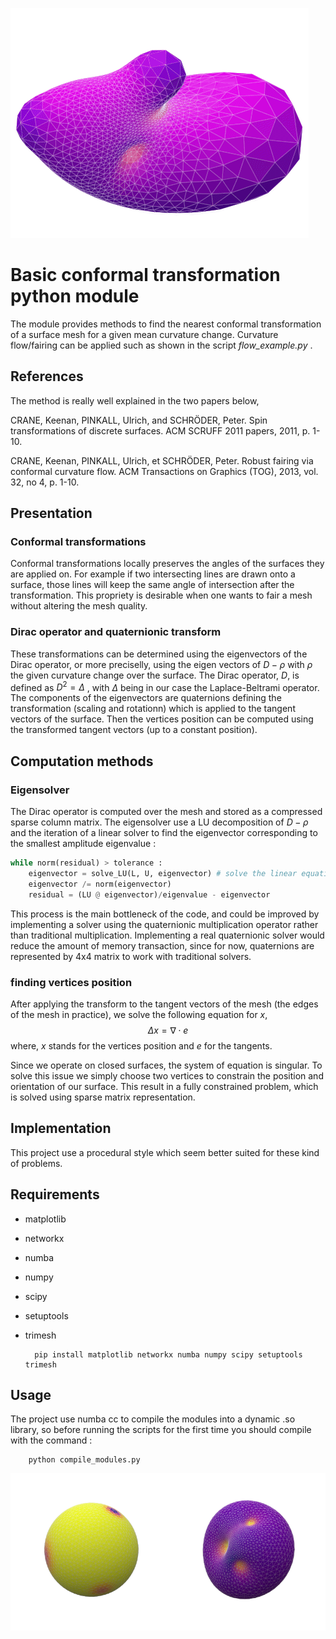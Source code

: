 ![example of flow](animation_crop.gif)
# Basic conformal transformation python module  

The module provides methods to find the nearest conformal transformation of a surface mesh for a given mean curvature change.
Curvature flow/fairing can be applied such as shown in the script *flow_example.py* .

## References
The method is really well explained in the two papers below,

CRANE, Keenan, PINKALL, Ulrich, and SCHRÖDER, Peter. Spin transformations of discrete surfaces. ACM SCRUFF 2011 papers, 2011, p. 1-10.

CRANE, Keenan, PINKALL, Ulrich, et SCHRÖDER, Peter. Robust fairing via conformal curvature flow. ACM Transactions on Graphics (TOG), 2013, vol. 32, no 4, p. 1-10.

## Presentation
### Conformal transformations
Conformal transformations locally preserves the angles of the surfaces they are applied on. 
For example if two intersecting lines are drawn onto a surface, those lines will keep the same angle of intersection after the transformation.
This propriety is desirable when one wants to fair a mesh without altering the mesh quality.

### Dirac operator and quaternionic transform
These transformations can be determined using the eigenvectors of the Dirac operator, or more preciselly,
using the eigen vectors of $D-\rho$ with $\rho$ the given curvature change over the surface.
The Dirac operator, $D$, is defined as $D^2 = \Delta$ , with $\Delta$ being in our case the Laplace-Beltrami operator.
The components of the eigenvectors are quaternions defining the transformation (scaling and rotationn) which is applied to the tangent vectors of the surface.
Then the vertices position can be computed using the transformed tangent vectors (up to a constant position).

## Computation methods
### Eigensolver
The Dirac operator is computed over the mesh and stored as a compressed sparse column matrix.
The eigensolver use a LU decomposition of $D-\rho$ and the iteration of a linear solver to find the eigenvector corresponding to the smallest amplitude eigenvalue :
```py
while norm(residual) > tolerance :
    eigenvector = solve_LU(L, U, eigenvector) # solve the linear equation LU x = eigenvector
    eigenvector /= norm(eigenvector)
    residual = (LU @ eigenvector)/eigenvalue - eigenvector 
```

This process is the main bottleneck of the code, and could be improved by implementing a solver using the quaternionic multiplication operator rather than traditional multiplication.
Implementing a real quaternionic solver would reduce the amount of memory transaction, since for now, quaternions are represented by 4x4 matrix to work with traditional solvers. 

### finding vertices position
After applying the transform to the tangent vectors of the mesh (the edges of the mesh in practice),
we solve the following equation for $x$, 
$$\Delta x = \nabla \cdot e$$
where, $x$ stands for the vertices position and $e$ for the tangents.

Since we operate on closed surfaces, the system of equation is singular.
To solve this issue we simply choose two vertices to constrain the position and orientation of our surface.
This result in a fully constrained problem, which is solved using sparse matrix representation.
## Implementation
This project use a procedural style which seem better suited for these kind of problems. 

## Requirements
- matplotlib
- networkx
- numba
- numpy
- scipy
- setuptools
- trimesh

        pip install matplotlib networkx numba numpy scipy setuptools trimesh


## Usage
The project use numba cc to compile the modules into a dynamic .so library, 
so before running the scripts for the first time you should compile with the command :
        
        python compile_modules.py

![example](ballfig.png)

